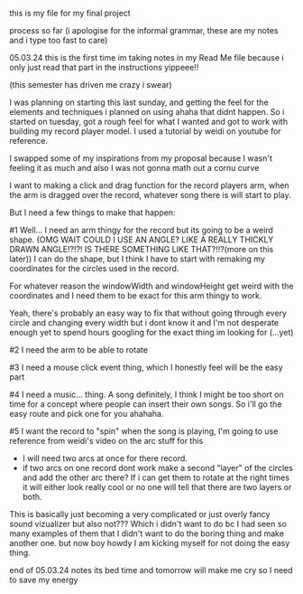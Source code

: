 this is my file for my final project


process so far
(i apologise for the informal grammar, these are my notes and i type too fast to care)

05.03.24 
this is the first time im taking notes in my Read Me file because i only just read that part in the instructions yippeee!!

(this semester has driven me crazy i swear)

I was planning on starting this last sunday, and getting the feel for the elements and techniques i planned on using 
ahaha that didnt happen. So i started on tuesday, got a rough feel for what I wanted and got to work with building my record player model. I used a tutorial by weidi on youtube for reference.

I swapped some of my inspirations from my proposal because I wasn't feeling it as much and also I was not gonna math out a cornu curve 

I want to making a click and drag function for the record players arm, when the arm is dragged over the record, whatever song there is will start to play. 

But I need a few things to make that happen:

#1 Well... I need an arm thingy for the record but its going to be a weird shape. (OMG WAIT COULD I USE AN ANGLE? LIKE A REALLY THICKLY DRAWN ANGLE!?!?! IS THERE SOMETHING LIKE THAT?!!?(more on this later)) I can do the shape, but I think I have to start with remaking my coordinates for the circles used in the record. 

For whatever reason the windowWidth and windowHeight get weird with the coordinates and I need them to be exact for this arm thingy to work. 

Yeah, there's probably an easy way to fix that without going through every circle and changing every width but i dont know it and I'm not desperate enough yet to spend hours googling for the exact thing im looking for (...yet)

#2 I need the arm to be able to rotate

#3 I need a mouse click event thing, which I honestly feel will be the easy part 

#4 I need a music... thing. A song definitely, I think I might be too short on time for a concept  where people can insert their own songs. So i'll go the easy route and pick one for you ahahaha. 

#5 I want the record to "spin" when the song is playing, I'm going to use reference from weidi's video on the arc stuff for this 

- I will need two arcs at once for there record.
- if two arcs on one record dont work make a second "layer" of the circles and add the other arc there? If i can get them to rotate at the right times it will either look really cool or no one will tell that there are two layers or both. 

This is basically just becoming a very complicated or just overly fancy sound vizualizer but also not??? Which i didn't want to do bc I had seen so many examples of them that I didn't want to do the boring thing and make another one. but now boy howdy I am kicking myself for not doing the easy thing. 

end of 05.03.24 notes its bed time and tomorrow will make me cry so I need to save my energy 








